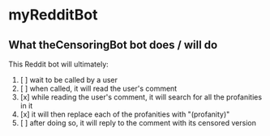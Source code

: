 # myRedditBot

## What theCensoringBot bot does / will do
This Reddit bot will ultimately:
1. [ ] wait to be called by a user
2. [ ] when called, it will read the user's comment
3. [x] while reading the user's comment, it will search for all the profanities in it
4. [x] it will then replace each of the profanities with "(profanity)"
5. [ ] after doing so, it will reply to the comment with its censored version

